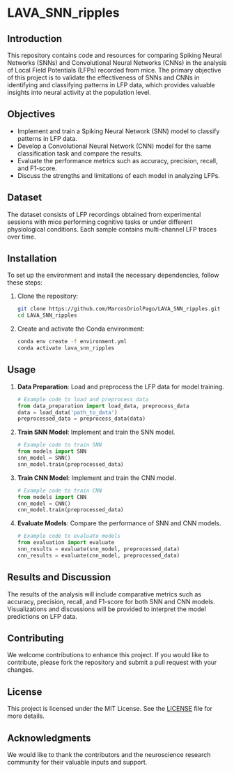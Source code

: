 # **LAVA_SNN_ripples**

## Introduction

This repository contains code and resources for comparing Spiking Neural Networks (SNNs) and Convolutional Neural Networks (CNNs) in the analysis of Local Field Potentials (LFPs) recorded from mice. The primary objective of this project is to validate the effectiveness of SNNs and CNNs in identifying and classifying patterns in LFP data, which provides valuable insights into neural activity at the population level.

## Objectives

- Implement and train a Spiking Neural Network (SNN) model to classify patterns in LFP data.
- Develop a Convolutional Neural Network (CNN) model for the same classification task and compare the results.
- Evaluate the performance metrics such as accuracy, precision, recall, and F1-score.
- Discuss the strengths and limitations of each model in analyzing LFPs.

## Dataset

The dataset consists of LFP recordings obtained from experimental sessions with mice performing cognitive tasks or under different physiological conditions. Each sample contains multi-channel LFP traces over time.

## Installation

To set up the environment and install the necessary dependencies, follow these steps:

1. Clone the repository:
    ```bash
    git clone https://github.com/MarcosOriolPago/LAVA_SNN_ripples.git
    cd LAVA_SNN_ripples
    ```

2. Create and activate the Conda environment:
    ```bash
    conda env create -f environment.yml
    conda activate lava_snn_ripples
    ```

## Usage

1. **Data Preparation**: Load and preprocess the LFP data for model training.
    ```python
    # Example code to load and preprocess data
    from data_preparation import load_data, preprocess_data
    data = load_data('path_to_data')
    preprocessed_data = preprocess_data(data)
    ```

2. **Train SNN Model**: Implement and train the SNN model.
    ```python
    # Example code to train SNN
    from models import SNN
    snn_model = SNN()
    snn_model.train(preprocessed_data)
    ```

3. **Train CNN Model**: Implement and train the CNN model.
    ```python
    # Example code to train CNN
    from models import CNN
    cnn_model = CNN()
    cnn_model.train(preprocessed_data)
    ```

4. **Evaluate Models**: Compare the performance of SNN and CNN models.
    ```python
    # Example code to evaluate models
    from evaluation import evaluate
    snn_results = evaluate(snn_model, preprocessed_data)
    cnn_results = evaluate(cnn_model, preprocessed_data)
    ```

## Results and Discussion

The results of the analysis will include comparative metrics such as accuracy, precision, recall, and F1-score for both SNN and CNN models. Visualizations and discussions will be provided to interpret the model predictions on LFP data.

## Contributing

We welcome contributions to enhance this project. If you would like to contribute, please fork the repository and submit a pull request with your changes.

## License

This project is licensed under the MIT License. See the [LICENSE](LICENSE) file for more details.

## Acknowledgments

We would like to thank the contributors and the neuroscience research community for their valuable inputs and support.